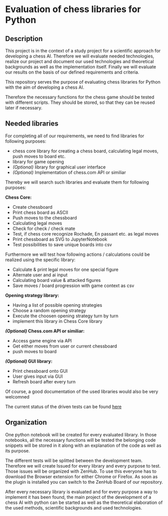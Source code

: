 # Evaluation of chess libraries for Python

## Description

This project is in the context of a study project for a scientific approach for developing a chess AI. Therefore we will evaluate needed technologies, realize our project and document our used technologies and theoretical backgrounds as well as the implementation itself. Finally we will evaluate our results on the basis of our defined requirements and criteria.

This repository serves the purpose of evaluating chess libraries for Python with the aim of developing a chess AI.

Therefore the necessary functions for the chess game should be tested with different scripts. They should be stored, so that they can be reused later if necessary.

## Needed libraries

For completing all of our requirements, we need to find libraries for following purposes:

- chess core library for creating a chess board, calculating legal moves, push moves to board etc.
- library for game opening
- _(Optional)_ library for graphical user interface
- _(Optional)_ Implementation of chess.com API or similiar

Thereby we will search such libraries and evaluate them for following purposes:

**Chess Core:**
- Create chessboard
- Print chess board as ASCII
- Push moves to the chessboard 
- Calculating legal moves 
- Check for check / check mate 
- Test, if chess core recognize Rochade, En passant etc. as legal moves 
- Print chessboard as SVG to JupyterNotebook
- Test possibilities to save unique boards into csv
	
Furthermore we will test how following actions / calculations could be realized using the specific library:
- Calculate & print legal moves for one special figure
- Alternate user and ai input 
- Calculating board value & attacked figures
- Save moves / board progression with game context as csv
	
**Opening strategy library:**
- Having a list of possible opening strategies
- Choose a random opening strategy 
- Execute the choosen opening strategy turn by turn 
- implement this library in Chess Core library

**_(Optional)_ Chess.com API or similiar:**
- Access game engine via API
- Get either moves from user or current chessboard
- push moves to board 

**_(Optional)_ GUI library:**
- Print chessboard onto GUI
- User gives input via GUI
- Refresh board after every turn
	
Of course, a good documentation of the used libraries would also be very welcomned

The current status of the driven tests can be found [here](https://drive.google.com/open?id=1szw3Wn8tYauUt8DaebZV29g4a2cooWRsh7mp3hW8iBQ)

## Organization

One python notebook will be created for every evaluated library. In those notebooks, all the necessary functions will be tested the belonging code snippets will be stored in it along with an explanation of the code as well as its purpose.

The different tests will be splitted between the development team. Therefore we will create Issued for every library and every purpose to test. Those issues will be organized with ZenHub.
To use this everyone has to download the Browser extension for either Chrome or Firefox. As soon as the plugin is installed you can switch to the ZenHub Board of our repository.

After every necessary library is evaluated and for every purpose a way to implement it has been found, the main project of the development of a chess AI with python can be started as well as the theoretical elaboration of the used methods, scientific backgrounds and used technologies.
 